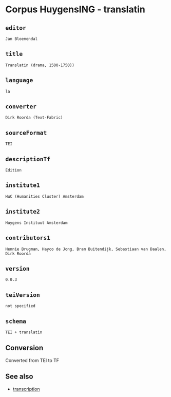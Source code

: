 




# Corpus HuygensING - translatin

## `editor`

`Jan Bloemendal`


## `title`

`Translatin (drama, 1500-1750))`


## `language`

`la`


## `converter`

`Dirk Roorda (Text-Fabric)`


## `sourceFormat`

`TEI`


## `descriptionTf`

`Edition`


## `institute1`

`HuC (Humanities Cluster) Amsterdam`


## `institute2`

`Huygens Instituut Amsterdam`


## `contributors1`

`Hennie Brugman, Hayco de Jong, Bram Buitendijk, Sebastiaan van Daalen, Dirk Roorda`


## `version`

`0.0.3`


## `teiVersion`

`not specified`


## `schema`

`TEI + translatin`


## Conversion

Converted from TEI to TF

## See also

*   [transcription](transcription.md)
